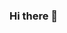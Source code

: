 ### Hi there 👋

<!--
**Ivahlenkamp/Ivahlenkamp** is a ✨ _special_ ✨ repository because its `README.md` (this file) appears on your GitHub profile.

Here are some ideas to get you started:

#Hi I'm Isaac Vahlenkamp and here is a little bit about me

* Currently in my second year of an associates at WNCC
* Working on A NASA Fellowship VR Project In Unity.
* Enjoy creating OOP in python currently working on a [tower defender game](https://github.com/Ivahlenkamp/Tower-Defender)
* 
- 🔭 I’m currently working on ...
- 🌱 I’m currently learning ...
- 👯 I’m looking to collaborate on ...
- 🤔 I’m looking for help with ...
- 💬 Ask me about ...
- 📫 How to reach me: ...
- 😄 Pronouns: ...
- ⚡ Fun fact: ...
-->
